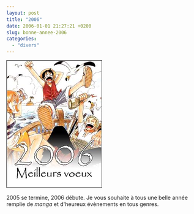 ```yaml
---
layout: post
title: "2006"
date: 2006-01-01 21:27:21 +0200
slug: bonne-annee-2006
categories:
  - "divers"
---
```


![Meilleurs voeux pour 2006](/database/divers/voeux_2006.jpg)

 2005 se termine, 2006 débute. Je vous souhaite à tous une belle année remplie de _manga_ et d'heureux évènements en tous genres.
